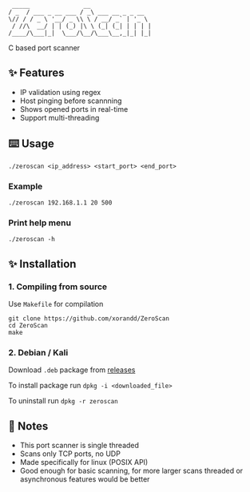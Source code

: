 ```
 _____               __                 
/ _  / ___ _ __ ___ / _\ ___ __ _ _ __  
\// / / _ \ '__/ _ \\ \ / __/ _` | '_ \ 
 / //\  __/ | | (_) |\ \ (_| (_| | | | |
/____/\___|_|  \___/\__/\___\__,_|_| |_|

```

C based port scanner

## ✨ Features
- IP validation using regex
- Host pinging before scannning
- Shows opened ports in real-time
- Support multi-threading

## ⌨️ Usage

```console
./zeroscan <ip_address> <start_port> <end_port>
```

### Example

```console
./zeroscan 192.168.1.1 20 500
```

### Print help menu

```console
./zeroscan -h
```

## ✨ Installation

### 1. Compiling from source

Use `Makefile` for compilation
```
git clone https://github.com/xorandd/ZeroScan
cd ZeroScan
make
```
### 2. Debian / Kali

Download `.deb` package from  [releases](https://github.com/xorandd/ZeroScan/releases)

To install package run `dpkg -i <downloaded_file>`

To uninstall run `dpkg -r zeroscan`

## 📝 Notes
- This port scanner is single threaded
- Scans only TCP ports, no UDP
- Made specifically for linux (POSIX API)
- Good enough for basic scanning, for more larger scans threaded or asynchronous features would be better





